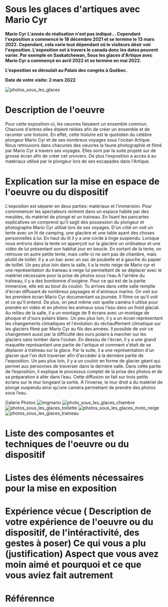 

# Sous les glaces d'artiques avec Mario Cyr
**Mario Cyr**
**L'année de réalisation n'est pas indiqué... Cependant l'exposition a commencé le 18 décembre 2021 et se termine le 13 mars 2022. Cependant, cela varie tout dépendant oû le visiteurs désir voir l'exposition. L'exposition est à travers le canada donc les dates peuvent varier. Par exemple en Saskatchewan, Sous les glaces d'Artique avec Mario Cyr a commençé en avril 2022 et se termine en mai 2022.**

**L'exposition se déroulait au Palais des congrès à Québec.**

**Date de votre visite: 2 mars 2022**


![photos_sous_les_glaces](https://user-images.githubusercontent.com/89647723/165867523-507b8874-4dc4-4374-ac4f-72b5a03e7e6b.jpg)

# Description de l'oeuvre 

Pour cette exposition-ci, les oeuvres faisaient un ensemble commun. Chacune d'entres elles étaient reliées afin de créer un ensemble et de raconter une histoire. En effet, cette histoire est le quotidien du célèbre plongeur Mario Cyr et de ses nombreux voyages sous l'océan Artique. Nous retrouvons dans chacunes des oeuvres la faune photographié et filmé par Mario Cyr à travers ses voyages. Elles sont par la suite projeté sur de grosse écran afin de créer cet unvivers. De plus l'exposition a accès à au matériaux utilisé par le plongeur lors de ses escapades dans l'Artique.

# Explication sur la mise en espace de l'oeuvre ou du dispositif
L'expositon est séparer en deux parties: matériaux et l'immersion. Pour commmencer les spectateurs rentrent dans un espace habité par des meubles, du matériel de plongé et un traineau. En lisant les pancartes explicatives on comprend qu'il sagit des possession du plongeur et photographe Mario Cyr utilisé lors de ses voyages. D'un côté on voit un tente avec un lit de camping, une glacière et une table ayant des choses personnelles à lui. En haut du lit il y a une corde à  linge suspendu. Lorsque nous entrons dans la tente on apperçoit sur la glacière un ordinateur et une vidéo de lui présentant son habitat jour en boucle. En sortant de la tente, on retrouve on autre petite tente, mais celle-ci ne sert pas de chambre, mais plutôt de toillet. Il y a un bac avec un sac de poubelle et à gauche du papier de toillet. Un peu plus loin dans la salle, il a la moto neige de Mario cyr et une représentation du traneau à neige lui permettant de se déplacer avec le matériel nécessaire pour la prise de photos sous l'eau A l'arrière du traîneau, il y a des bombonne d'oxigène. Pour ce qui est de la partie immersive, elle est au bout du couloir. Tu arrives dans cette salle remplie d'écran diffusant de nombreux paysages et d'animaux marins. On voit sur les première écran Mario Cyr documentant sa journée. Il filme ce qu'il voit et ce qu'il entend. De plus, on peut même voir quelle caméra il utilise pour prendre en vidéo et en photos les animaux sous l'eau dans un froid glacial. Au milieu de la salle, il a un montage de 9 écrans avec un montage de phoque et d'ours polairs blanc. Un peu plus loin, il y a un écran représentant les changements climatiques et l'évolution du réchauffement climatique sur les glaciers filmé par Mario Cyr au fils des années. Il possible de voir ce changement aussi par la difficulté des ours polairs à marcher sur les glaciers sans tomber dans l'océan. En dessou de l'écran, il y a une grand maquette représantant une partie de l'artique et comment s'était de se déplacer à traîneau  sur la glace. Par la suite, il a une représentation d'un glacier que l'on doit traverser afin d'accéder à la dernière partie de l'exposition. Un peu plus loin, il y a un couloir en forme de glacier géant qui permet aux personnes de traverser dans la dernière salle. Dans cette partie de l’exposition, il explique le processus complet de la prise des photos et de sa préparation à aller dans l’eau. Cette diffusion se fait sur trois petits écrans sur le mur longeant la sortie. À l’inverse, le mur droit a du matériel de plongé suspendu ainsi qu’une caméra permettant de prendre des photos sous l’eau.

Galerie Photos
![imgmario](https://user-images.githubusercontent.com/89647723/165867915-9e990675-e71a-431b-bd49-3db228b09bba.png)
![photo_sous_les_glaces_chambre](https://user-images.githubusercontent.com/89647723/165868449-7e7f0458-7731-48db-a402-14cd6a26a3dc.jpg)![photos_sous_les_glaces_toillette](https://user-images.githubusercontent.com/89647723/165868695-edabbfc7-cc39-4072-b399-083729e2e6a1.jpg)
![photos_sous_les_glaces_moto_neige](https://user-images.githubusercontent.com/89647723/165868766-b73a9c10-2aba-4dee-92b0-ffc1eca50cd4.jpg)
![photos_sous_les_glaces_traineau](https://user-images.githubusercontent.com/89647723/165868925-0c44576c-8bca-46c8-9f27-9b9b3bcd1bef.jpg)

# Liste des composantes et techniques de l'oeuvre ou du dispositif 
# Listes des éléments nécessaires pour la mise en exposition 
# Expérience vécue ( Description de votre expérience de l'oeuvre ou du dispositif, de l'intéractivité, des gestes à poser) Ce qui vous a plu (justification) Aspect que vous avez moin aimé et pourquoi et ce que vous aviez fait autrement
# Référennce

#
#
#
#
#
#
#
#
#



